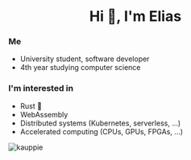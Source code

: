 <h1 align="center">Hi 👋, I'm Elias</h1>

### Me
- University student, software developer
- 4th year studying computer science

### I'm interested in
- Rust 🦀
- WebAssembly
- Distributed systems (Kubernetes, serverless, ...)
- Accelerated computing (CPUs, GPUs, FPGAs, ...)

<p>
    <img align="left" src="https://github-readme-stats.vercel.app/api/top-langs?username=kauppie&show_icons=true&locale=en&layout=compact" alt="kauppie" />
</p>

<!-- <p>&nbsp;<img align="center" src="https://github-readme-stats.vercel.app/api?username=kauppie&show_icons=true&locale=en" alt="kauppie" /></p> --->
